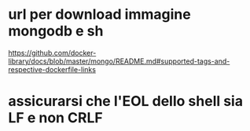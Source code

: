 # url per download immagine mongodb e sh

https://github.com/docker-library/docs/blob/master/mongo/README.md#supported-tags-and-respective-dockerfile-links

# assicurarsi che l'EOL dello shell sia LF e non CRLF